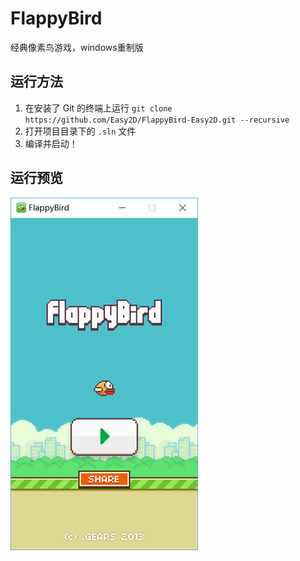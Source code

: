 # FlappyBird

经典像素鸟游戏，windows重制版  

## 运行方法

1. 在安装了 Git 的终端上运行 `git clone https://github.com/Easy2D/FlappyBird-Easy2D.git --recursive`
2. 打开项目目录下的 `.sln` 文件
3. 编译并启动！

## 运行预览

![截图1](https://github.com/Easy2D/FlappyBird-Easy2D/raw/master/preview.png)
